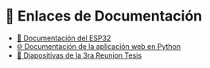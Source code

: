 # 📎 Enlaces de Documentación

- [📘 Documentación del ESP32](https://docs.google.com/document/d/1Swoic639JrAjeTwqeU8Nl_HgDphB8YOhVekiXmuIWbs/edit?usp=sharing)  
- [🌐 Documentación de la aplicación web en Python](https://docs.google.com/document/d/1zzn9LR74O6Xn5WKrzWQSwhNZ80O7SgQhiQN_zXBZna8/edit?usp=sharing)  
- [📑 Diapositivas de la 3ra Reunion Tesis](https://docs.google.com/presentation/d/1OE-X3tZIGNWL92VbXEFeh-anIS_yIl7x/edit?usp=sharing&ouid=102781587503403191134&rtpof=true&sd=true)
